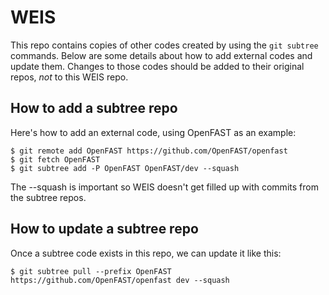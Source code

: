 # WEIS

This repo contains copies of other codes created by using the `git subtree` commands.
Below are some details about how to add external codes and update them.
Changes to those codes should be added to their original repos, *not* to this WEIS repo.

## How to add a subtree repo
Here's how to add an external code, using OpenFAST as an example:

```
$ git remote add OpenFAST https://github.com/OpenFAST/openfast
$ git fetch OpenFAST
$ git subtree add -P OpenFAST OpenFAST/dev --squash
```

The --squash is important so WEIS doesn't get filled up with commits from the subtree repos.

## How to update a subtree repo
Once a subtree code exists in this repo, we can update it like this:

```
$ git subtree pull --prefix OpenFAST https://github.com/OpenFAST/openfast dev --squash
```
